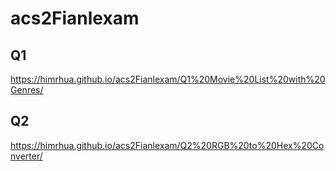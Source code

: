 # acs2Fianlexam
## Q1
https://himrhua.github.io/acs2Fianlexam/Q1%20Movie%20List%20with%20Genres/
## Q2
https://himrhua.github.io/acs2Fianlexam/Q2%20RGB%20to%20Hex%20Converter/
